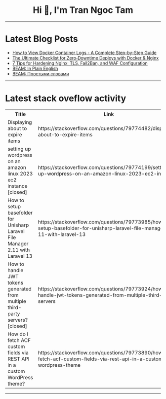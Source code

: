 <h1 align="center">Hi 👋, I'm Tran Ngoc Tam</h1>

---

# Latest Blog Posts 
<!-- BLOG-POST-LIST:START -->
- [How to View Docker Container Logs - A Complete Step-by-Step Guide](https://dev.to/signoz/untitled-article-37ap)
- [The Ultimate Checklist for Zero‑Downtime Deploys with Docker &amp; Nginx](https://dev.to/ramer2b58cbe46bc8/the-ultimate-checklist-for-zero-downtime-deploys-with-docker-nginx-57im)
- [7 Tips for Hardening Nginx: TLS, Fail2Ban, and WAF Configuration](https://dev.to/ramer2b58cbe46bc8/7-tips-for-hardening-nginx-tls-fail2ban-and-waf-configuration-3kfg)
- [BEAM: In Plain English](https://dev.to/adamanq/beam-in-plain-english-2n1o)
- [BEAM: Простыми словами](https://dev.to/adamanq/beam-prostymi-slovami-3104)
<!-- BLOG-POST-LIST:END -->

---

# Latest stack oveflow activity
<table>
  <tr><th>Title</th><th>Link</th></tr>
  <!-- STACKOVERFLOW:START --><tr><td>Displaying about to expire items</td><td>https://stackoverflow.com/questions/79774482/displaying-about-to-expire-items</td></tr><tr><td>setting up wordpress on an amazon linux 2023 ec2 instance [closed]</td><td>https://stackoverflow.com/questions/79774199/setting-up-wordpress-on-an-amazon-linux-2023-ec2-instance</td></tr><tr><td>How to setup basefolder for Unisharp Laravel File Manager 2.11 with Laravel 13</td><td>https://stackoverflow.com/questions/79773985/how-to-setup-basefolder-for-unisharp-laravel-file-manager-2-11-with-laravel-13</td></tr><tr><td>How to handle JWT tokens generated from multiple third-party servers? [closed]</td><td>https://stackoverflow.com/questions/79773924/how-to-handle-jwt-tokens-generated-from-multiple-third-party-servers</td></tr><tr><td>How do I fetch ACF custom fields via REST API in a custom WordPress theme?</td><td>https://stackoverflow.com/questions/79773890/how-do-i-fetch-acf-custom-fields-via-rest-api-in-a-custom-wordpress-theme</td></tr><!-- STACKOVERFLOW:END -->
</table>

---


